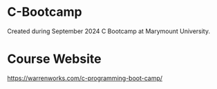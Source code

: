 # C-Bootcamp
Created during September 2024 C Bootcamp at Marymount University.

# Course Website
https://warrenworks.com/c-programming-boot-camp/